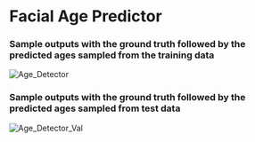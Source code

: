 # Facial Age Predictor
### Sample outputs with the ground truth followed by the predicted ages sampled from the training data
![Age_Detector](https://user-images.githubusercontent.com/69897849/120921099-adc04e00-c6df-11eb-8ead-920c2ef772ee.PNG)

### Sample outputs with the ground truth followed by the predicted ages sampled from test data
![Age_Detector_Val](https://user-images.githubusercontent.com/69897849/120921190-24f5e200-c6e0-11eb-96ec-6d946dbc1031.PNG)

